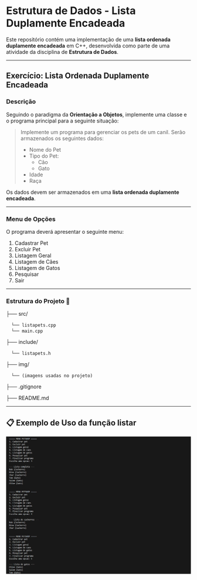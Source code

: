 # Estrutura de Dados - Lista Duplamente Encadeada

Este repositório contém uma implementação de uma **lista ordenada duplamente encadeada** em C++, desenvolvida como parte de uma atividade da disciplina de **Estrutura de Dados**.

---

## Exercício: Lista Ordenada Duplamente Encadeada

### Descrição

Seguindo o paradigma da **Orientação a Objetos**, implemente uma classe e o programa principal para a seguinte situação:

> Implemente um programa para gerenciar os pets de um canil. Serão armazenados os seguintes dados:
> - Nome do Pet  
> - Tipo do Pet:
>   - Cão  
>   - Gato  
> - Idade  
> - Raça  

Os dados devem ser armazenados em uma **lista ordenada duplamente encadeada**.

---

### Menu de Opções

O programa deverá apresentar o seguinte menu:

1. Cadastrar Pet  
2. Excluir Pet  
3. Listagem Geral  
4. Listagem de Cães  
5. Listagem de Gatos  
6. Pesquisar  
7. Sair  

---

### Estrutura do Projeto 📁


├── src/

      └── listapets.cpp
      └── main.cpp

  
├── include/

      └── listapets.h


├── img/

      └── (imagens usadas no projeto)
     
├── .gitignore

├── README.md


---

## 📋 Exemplo de Uso da função listar
<img src="img/imagemlistagem.jpg" alt="Exemplo de uso" width="800">

